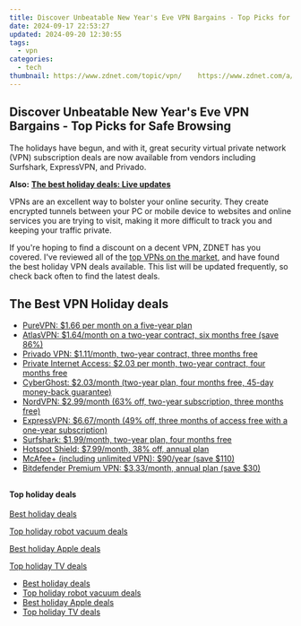 ```yaml
---
title: Discover Unbeatable New Year's Eve VPN Bargains - Top Picks for Safe Browsing
date: 2024-09-17 22:53:27
updated: 2024-09-20 12:30:55
tags:
  - vpn
categories:
  - tech
thumbnail: https://www.zdnet.com/topic/vpn/    https://www.zdnet.com/a/img/resize/bad5bf416d57a5718ac39ae80bf78a66323655dc/2023/10/23/4d9748ea-120e-46ed-8c9d-274b053386c9/vpn.png?width=170&height=96&fit=crop&format=pjpg&auto=webp
---
```


## Discover Unbeatable New Year's Eve VPN Bargains - Top Picks for Safe Browsing

The holidays have begun, and with it, great security virtual private network (VPN) subscription deals are now available from vendors including Surfshark, ExpressVPN, and Privado. 

**Also:** [**The best holiday deals: Live updates**](https://www.zdnet.com/article/best-holiday-deals-2023/)

VPNs are an excellent way to bolster your online security. They create encrypted tunnels between your PC or mobile device to websites and online services you are trying to visit, making it more difficult to track you and keeping your traffic private. 

If you're hoping to find a discount on a decent VPN, ZDNET has you covered. I've reviewed all of the [top VPNs on the market](https://www.zdnet.com/article/best-vpn/), and have found the best holiday VPN deals available. This list will be updated frequently, so check back often to find the latest deals. 

## The Best VPN Holiday deals

* [PureVPN: $1.66 per month on a five-year plan](https://www.purevpn.com/creator-special?utm%5Fmedium=referral&utm%5Fsource=aff-30478#cart-wrapper)
* [AtlasVPN: $1.64/month on a two-year contract, six months free (save 86%)](https://atlasvpn.com/get)
* [Privado VPN: $1.11/month, two-year contract, three months free](https://signup.privadovpn.com/)
* [Private Internet Access: $2.03 per month, two-year contract, four months free](https://www.privateinternetaccess.com/buy-vpn-online?coupon=2Y2M&cjevent=076804ef78ab11ee804658760a82b82d&affiliate=2774599&ms=cja)
* [CyberGhost: $2.03/month (two-year plan, four months free, 45-day money-back guarantee)](https://www.cyberghostvpn.com/en%5FUS/buy/cyberghost-vpn-3?&coupon=2Y2Mb&conversionpoint=flash-devices-jumbotron)
* [NordVPN: $2.99/month (63% off, two-year subscription, three months free)](https://nordvpn.com/pricing/)
* [ExpressVPN: $6.67/month (49% off, three months of access free with a one-year subscription)](https://www.expressvpn.com/coupons?)
* [Surfshark: $1.99/month, two-year plan, four months free](https://shop-links.co/link/?exclusive=1&publisher_slug=itechdaily19598&url=https%3A%2F%2Fget.surfshark.net%2Faff%255Fc%3Foffer%255Fid%3D778%26aff%255Fid%3D1511%26source%3DCNET%26aff%255Fsub%3Dzd-%255F%255FCOM%255FCLICK%255FID%255F%255F-dtp)
* [Hotspot Shield: $7.99/month, 38% off, annual plan](https://order.hotspotshield.com/bfcm23)
* [McAfee+ (including unlimited VPN): $90/year (save $110)](https://www.mcafee.com/en-us/identity-theft/protection.html)
* [Bitdefender Premium VPN: $3.33/month, annual plan (save $30)](https://www.bitdefender.com/solutions/vpn.html#plans)

## 

## 

## 

## 

## 

## 

## 

## 

## 

## 

## 

#### Top holiday deals

[Best holiday deals](https://www.zdnet.com/article/best-holiday-deals-2023/ "Best holiday deals")

[Top holiday robot vacuum deals](https://www.zdnet.com/article/best-holiday-robot-vacuum-deals/ "Top holiday robot vacuum deals")

[Best holiday Apple deals](https://www.zdnet.com/article/best-holiday-apple-deals/ "Best holiday Apple deals")

[Top holiday TV deals](https://www.zdnet.com/article/best-holiday-tv-deals-2023/ "Top holiday TV deals")

* [Best holiday deals](https://www.zdnet.com/article/best-holiday-deals-2023/ "Best holiday deals")
* [Top holiday robot vacuum deals](https://www.zdnet.com/article/best-holiday-robot-vacuum-deals/ "Top holiday robot vacuum deals")
* [Best holiday Apple deals](https://www.zdnet.com/article/best-holiday-apple-deals/ "Best holiday Apple deals")
* [Top holiday TV deals](https://www.zdnet.com/article/best-holiday-tv-deals-2023/ "Top holiday TV deals")

<ins class="adsbygoogle"
     style="display:block"
     data-ad-format="autorelaxed"
     data-ad-client="ca-pub-7571918770474297"
     data-ad-slot="1223367746"></ins>



<ins class="adsbygoogle"
     style="display:block"
     data-ad-client="ca-pub-7571918770474297"
     data-ad-slot="8358498916"
     data-ad-format="auto"
     data-full-width-responsive="true"></ins>
